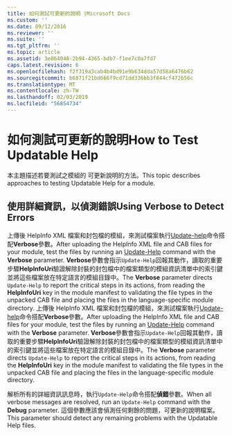 ```yaml
---
title: 如何測試可更新的說明 |Microsoft Docs
ms.custom: ''
ms.date: 09/12/2016
ms.reviewer: ''
ms.suite: ''
ms.tgt_pltfrm: ''
ms.topic: article
ms.assetid: 3e064048-2b94-4365-bdb7-f1ee7c0a7fd7
caps.latest.revision: 6
ms.openlocfilehash: f2f319a3cab4b4bd91e9b634dda57d58a6476b62
ms.sourcegitcommit: b6871f21bd666f9cd71dd336bb3f844cf472b56c
ms.translationtype: MT
ms.contentlocale: zh-TW
ms.lasthandoff: 02/03/2019
ms.locfileid: "56854734"
---
```

# <a name="how-to-test-updatable-help"></a><span data-ttu-id="23f77-102">如何測試可更新的說明</span><span class="sxs-lookup"><span data-stu-id="23f77-102">How to Test Updatable Help</span></span>

<span data-ttu-id="23f77-103">本主題描述若要測試之模組的 可更新說明的方法。</span><span class="sxs-lookup"><span data-stu-id="23f77-103">This topic describes approaches to testing Updatable Help for a module.</span></span>

## <a name="using-verbose-to-detect-errors"></a><span data-ttu-id="23f77-104">使用詳細資訊，以偵測錯誤</span><span class="sxs-lookup"><span data-stu-id="23f77-104">Using Verbose to Detect Errors</span></span>

<span data-ttu-id="23f77-105">上傳後 HelpInfo XML 檔案和封包檔的模組，來測試檔案執行[Update-help](/powershell/module/Microsoft.PowerShell.Core/Update-Help)命令搭配**Verbose**參數。</span><span class="sxs-lookup"><span data-stu-id="23f77-105">After uploading the HelpInfo XML file and CAB files for your module, test the files by running an [Update-Help](/powershell/module/Microsoft.PowerShell.Core/Update-Help) command with the **Verbose** parameter.</span></span> <span data-ttu-id="23f77-106">**Verbose**參數會指示`Update-Help`回報其動作，讀取的重要步驟**HelpInfoUri**驗證解除封裝的封包檔中的檔案類型的模組資訊清單中的索引鍵並將這些檔案放在特定語言的模組目錄中。</span><span class="sxs-lookup"><span data-stu-id="23f77-106">The **Verbose** parameter directs `Update-Help` to report the critical steps in its actions, from reading the **HelpInfoUri** key in the module manifest to validating the file types in the unpacked CAB file and placing the files in the language-specific module directory.</span></span>
<span data-ttu-id="23f77-107">上傳後 HelpInfo XML 檔案和封包檔的模組，來測試檔案執行[Update-help](/powershell/module/Microsoft.PowerShell.Core/Update-Help)命令搭配**Verbose**參數。</span><span class="sxs-lookup"><span data-stu-id="23f77-107">After uploading the HelpInfo XML file and CAB files for your module, test the files by running an [Update-Help](/powershell/module/Microsoft.PowerShell.Core/Update-Help) command with the **Verbose** parameter.</span></span> <span data-ttu-id="23f77-108">**Verbose**參數會指示`Update-Help`回報其動作，讀取的重要步驟**HelpInfoUri**驗證解除封裝的封包檔中的檔案類型的模組資訊清單中的索引鍵並將這些檔案放在特定語言的模組目錄中。</span><span class="sxs-lookup"><span data-stu-id="23f77-108">The **Verbose** parameter directs `Update-Help` to report the critical steps in its actions, from reading the **HelpInfoUri** key in the module manifest to validating the file types in the unpacked CAB file and placing the files in the language-specific module directory.</span></span>

<span data-ttu-id="23f77-109">解析所有的詳細資訊訊息時，執行`Update-Help`命令搭配**偵錯**參數。</span><span class="sxs-lookup"><span data-stu-id="23f77-109">When all verbose messages are resolved, run an `Update-Help` command with the **Debug** parameter.</span></span> <span data-ttu-id="23f77-110">這個參數應該會偵測任何剩餘的問題，可更新的說明檔案。</span><span class="sxs-lookup"><span data-stu-id="23f77-110">This parameter should detect any remaining problems with the Updatable Help files.</span></span>